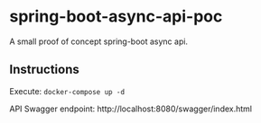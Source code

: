 # spring-boot-async-api-poc
A small proof of concept spring-boot async api.

## Instructions

Execute: `docker-compose up -d`

API Swagger endpoint: http://localhost:8080/swagger/index.html
